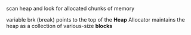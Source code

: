 scan heap and look for allocated chunks of memory

variable brk (break) points to the top of the **Heap**
Allocator maintains the heap as a collection of various-size **blocks**

